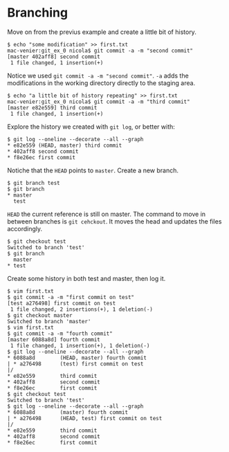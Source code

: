 # Branching
Move on from the previus example and create a little bit of history.

```
$ echo "some modification" >> first.txt 
mac-venier:git_ex_0 nicola$ git commit -a -m "second commit"
[master 402aff8] second commit
 1 file changed, 1 insertion(+)
```
Notice we used `git commit -a -m "second commit"`. `-a` adds the modifications in the working directory directly to the staging area.

```
$ echo "a little bit of history repeating" >> first.txt 
mac-venier:git_ex_0 nicola$ git commit -a -m "third commit"
[master e82e559] third commit
 1 file changed, 1 insertion(+)
```
Explore the history we created with `git log`, or better with:

```
$ git log --oneline --decorate --all --graph
* e82e559 (HEAD, master) third commit
* 402aff8 second commit
* f8e26ec first commit
 ```
Notiche that the `HEAD` points to `master`. Create a new branch.

```
$ git branch test
$ git branch
* master
  test
```
`HEAD` the current reference is still on master. The command to move in between branches is `git cehckout`. It moves the head and updates the files accordingly.

```
$ git checkout test
Switched to branch 'test'
$ git branch
  master
* test
```
Create some history in both test and master, then log it.

```
$ vim first.txt 
$ git commit -a -m "first commit on test"
[test a276498] first commit on test
 1 file changed, 2 insertions(+), 1 deletion(-)
$ git checkout master
Switched to branch 'master'
$ vim first.txt 
$ git commit -a -m "fourth commit"
[master 6088a8d] fourth commit
 1 file changed, 1 insertion(+), 1 deletion(-)
$ git log --oneline --decorate --all --graph
* 6088a8d        (HEAD, master) fourth commit
| * a276498      (test) first commit on test
|/  
* e82e559        third commit
* 402aff8        second commit
* f8e26ec        first commit
$ git checkout test
Switched to branch 'test'
$ git log --oneline --decorate --all --graph
* 6088a8d        (master) fourth commit
| * a276498      (HEAD, test) first commit on test
|/  
* e82e559        third commit
* 402aff8        second commit
* f8e26ec        first commit
```